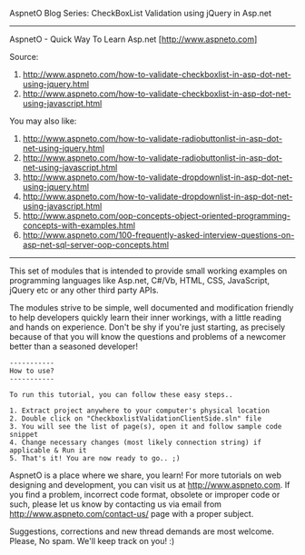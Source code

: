 AspnetO Blog Series: CheckBoxList Validation using jQuery in Asp.net

------------------------------------------------------------------------------------
AspnetO - Quick Way To Learn Asp.net [http://www.aspneto.com]

Source:
1. http://www.aspneto.com/how-to-validate-checkboxlist-in-asp-dot-net-using-jquery.html
2. http://www.aspneto.com/how-to-validate-checkboxlist-in-asp-dot-net-using-javascript.html

You may also like:
1. http://www.aspneto.com/how-to-validate-radiobuttonlist-in-asp-dot-net-using-jquery.html
2. http://www.aspneto.com/how-to-validate-radiobuttonlist-in-asp-dot-net-using-javascript.html
3. http://www.aspneto.com/how-to-validate-dropdownlist-in-asp-dot-net-using-jquery.html
4. http://www.aspneto.com/how-to-validate-dropdownlist-in-asp-dot-net-using-javascript.html
5. http://www.aspneto.com/oop-concepts-object-oriented-programming-concepts-with-examples.html
6. http://www.aspneto.com/100-frequently-asked-interview-questions-on-asp-net-sql-server-oop-concepts.html
------------------------------------------------------------------------------------

This set of modules that is intended to provide small working examples on programming languages like 
Asp.net, C#/Vb, HTML, CSS, JavaScript, jQuery etc or any other third party APIs.

The modules strive to be simple, well documented and modification friendly to help developers quickly learn 
their inner workings, with a little reading and hands on experience. Don't be shy if you're just starting, 
as precisely because of that you will know the questions and problems of a newcomer better than a seasoned developer!

	-----------
	How to use?
	-----------

	To run this tutorial, you can follow these easy steps..

	1. Extract project anywhere to your computer's physical location
	2. Double click on "CheckboxlistValidationClientSide.sln" file
	3. You will see the list of page(s), open it and follow sample code snippet
	4. Change necessary changes (most likely connection string) if applicable & Run it
	5. That's it! You are now ready to go.. ;)

AspnetO is a place where we share, you learn! For more tutorials on web designing and development, 
you can visit us at http://www.aspneto.com. If you find a problem, incorrect code format, 
obsolete or improper code or such, please let us know by contacting us via email 
from http://www.aspneto.com/contact-us/ page with a proper subject.

Suggestions, corrections and new thread demands are most welcome. Please, No spam. We'll keep track on you! :)
